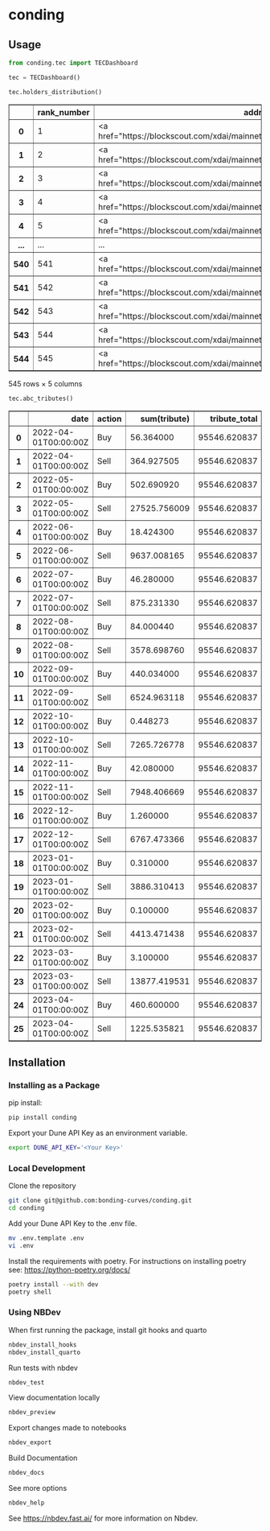 conding
================

<!-- WARNING: THIS FILE WAS AUTOGENERATED! DO NOT EDIT! -->

## Usage

``` python
from conding.tec import TECDashboard

tec = TECDashboard()

tec.holders_distribution()
```

<div>
<style scoped>
    .dataframe tbody tr th:only-of-type {
        vertical-align: middle;
    }

    .dataframe tbody tr th {
        vertical-align: top;
    }

    .dataframe thead th {
        text-align: right;
    }
</style>
<table border="1" class="dataframe">
  <thead>
    <tr style="text-align: right;">
      <th></th>
      <th>rank_number</th>
      <th>address</th>
      <th>balance</th>
      <th>perc</th>
      <th>cumulative_perc</th>
    </tr>
  </thead>
  <tbody>
    <tr>
      <th>0</th>
      <td>1</td>
      <td>&lt;a href="https://blockscout.com/xdai/mainnet/a...</td>
      <td>1.500717e+05</td>
      <td>8.264853e-02</td>
      <td>0.082649</td>
    </tr>
    <tr>
      <th>1</th>
      <td>2</td>
      <td>&lt;a href="https://blockscout.com/xdai/mainnet/a...</td>
      <td>1.060533e+05</td>
      <td>5.840639e-02</td>
      <td>0.141055</td>
    </tr>
    <tr>
      <th>2</th>
      <td>3</td>
      <td>&lt;a href="https://blockscout.com/xdai/mainnet/a...</td>
      <td>7.383866e+04</td>
      <td>4.066494e-02</td>
      <td>0.181720</td>
    </tr>
    <tr>
      <th>3</th>
      <td>4</td>
      <td>&lt;a href="https://blockscout.com/xdai/mainnet/a...</td>
      <td>6.933751e+04</td>
      <td>3.818603e-02</td>
      <td>0.219906</td>
    </tr>
    <tr>
      <th>4</th>
      <td>5</td>
      <td>&lt;a href="https://blockscout.com/xdai/mainnet/a...</td>
      <td>5.916598e+04</td>
      <td>3.258430e-02</td>
      <td>0.252490</td>
    </tr>
    <tr>
      <th>...</th>
      <td>...</td>
      <td>...</td>
      <td>...</td>
      <td>...</td>
      <td>...</td>
    </tr>
    <tr>
      <th>540</th>
      <td>541</td>
      <td>&lt;a href="https://blockscout.com/xdai/mainnet/a...</td>
      <td>1.024000e-15</td>
      <td>5.639443e-22</td>
      <td>1.000000</td>
    </tr>
    <tr>
      <th>541</th>
      <td>542</td>
      <td>&lt;a href="https://blockscout.com/xdai/mainnet/a...</td>
      <td>2.560000e-16</td>
      <td>1.409861e-22</td>
      <td>1.000000</td>
    </tr>
    <tr>
      <th>542</th>
      <td>543</td>
      <td>&lt;a href="https://blockscout.com/xdai/mainnet/a...</td>
      <td>8.000000e-17</td>
      <td>4.405815e-23</td>
      <td>1.000000</td>
    </tr>
    <tr>
      <th>543</th>
      <td>544</td>
      <td>&lt;a href="https://blockscout.com/xdai/mainnet/a...</td>
      <td>1.600000e-17</td>
      <td>8.811630e-24</td>
      <td>1.000000</td>
    </tr>
    <tr>
      <th>544</th>
      <td>545</td>
      <td>&lt;a href="https://blockscout.com/xdai/mainnet/a...</td>
      <td>1.000000e-18</td>
      <td>5.507269e-25</td>
      <td>1.000000</td>
    </tr>
  </tbody>
</table>
<p>545 rows × 5 columns</p>
</div>

``` python
tec.abc_tributes()
```

<div>
<style scoped>
    .dataframe tbody tr th:only-of-type {
        vertical-align: middle;
    }

    .dataframe tbody tr th {
        vertical-align: top;
    }

    .dataframe thead th {
        text-align: right;
    }
</style>
<table border="1" class="dataframe">
  <thead>
    <tr style="text-align: right;">
      <th></th>
      <th>date</th>
      <th>action</th>
      <th>sum(tribute)</th>
      <th>tribute_total</th>
    </tr>
  </thead>
  <tbody>
    <tr>
      <th>0</th>
      <td>2022-04-01T00:00:00Z</td>
      <td>Buy</td>
      <td>56.364000</td>
      <td>95546.620837</td>
    </tr>
    <tr>
      <th>1</th>
      <td>2022-04-01T00:00:00Z</td>
      <td>Sell</td>
      <td>364.927505</td>
      <td>95546.620837</td>
    </tr>
    <tr>
      <th>2</th>
      <td>2022-05-01T00:00:00Z</td>
      <td>Buy</td>
      <td>502.690920</td>
      <td>95546.620837</td>
    </tr>
    <tr>
      <th>3</th>
      <td>2022-05-01T00:00:00Z</td>
      <td>Sell</td>
      <td>27525.756009</td>
      <td>95546.620837</td>
    </tr>
    <tr>
      <th>4</th>
      <td>2022-06-01T00:00:00Z</td>
      <td>Buy</td>
      <td>18.424300</td>
      <td>95546.620837</td>
    </tr>
    <tr>
      <th>5</th>
      <td>2022-06-01T00:00:00Z</td>
      <td>Sell</td>
      <td>9637.008165</td>
      <td>95546.620837</td>
    </tr>
    <tr>
      <th>6</th>
      <td>2022-07-01T00:00:00Z</td>
      <td>Buy</td>
      <td>46.280000</td>
      <td>95546.620837</td>
    </tr>
    <tr>
      <th>7</th>
      <td>2022-07-01T00:00:00Z</td>
      <td>Sell</td>
      <td>875.231330</td>
      <td>95546.620837</td>
    </tr>
    <tr>
      <th>8</th>
      <td>2022-08-01T00:00:00Z</td>
      <td>Buy</td>
      <td>84.000440</td>
      <td>95546.620837</td>
    </tr>
    <tr>
      <th>9</th>
      <td>2022-08-01T00:00:00Z</td>
      <td>Sell</td>
      <td>3578.698760</td>
      <td>95546.620837</td>
    </tr>
    <tr>
      <th>10</th>
      <td>2022-09-01T00:00:00Z</td>
      <td>Buy</td>
      <td>440.034000</td>
      <td>95546.620837</td>
    </tr>
    <tr>
      <th>11</th>
      <td>2022-09-01T00:00:00Z</td>
      <td>Sell</td>
      <td>6524.963118</td>
      <td>95546.620837</td>
    </tr>
    <tr>
      <th>12</th>
      <td>2022-10-01T00:00:00Z</td>
      <td>Buy</td>
      <td>0.448273</td>
      <td>95546.620837</td>
    </tr>
    <tr>
      <th>13</th>
      <td>2022-10-01T00:00:00Z</td>
      <td>Sell</td>
      <td>7265.726778</td>
      <td>95546.620837</td>
    </tr>
    <tr>
      <th>14</th>
      <td>2022-11-01T00:00:00Z</td>
      <td>Buy</td>
      <td>42.080000</td>
      <td>95546.620837</td>
    </tr>
    <tr>
      <th>15</th>
      <td>2022-11-01T00:00:00Z</td>
      <td>Sell</td>
      <td>7948.406669</td>
      <td>95546.620837</td>
    </tr>
    <tr>
      <th>16</th>
      <td>2022-12-01T00:00:00Z</td>
      <td>Buy</td>
      <td>1.260000</td>
      <td>95546.620837</td>
    </tr>
    <tr>
      <th>17</th>
      <td>2022-12-01T00:00:00Z</td>
      <td>Sell</td>
      <td>6767.473366</td>
      <td>95546.620837</td>
    </tr>
    <tr>
      <th>18</th>
      <td>2023-01-01T00:00:00Z</td>
      <td>Buy</td>
      <td>0.310000</td>
      <td>95546.620837</td>
    </tr>
    <tr>
      <th>19</th>
      <td>2023-01-01T00:00:00Z</td>
      <td>Sell</td>
      <td>3886.310413</td>
      <td>95546.620837</td>
    </tr>
    <tr>
      <th>20</th>
      <td>2023-02-01T00:00:00Z</td>
      <td>Buy</td>
      <td>0.100000</td>
      <td>95546.620837</td>
    </tr>
    <tr>
      <th>21</th>
      <td>2023-02-01T00:00:00Z</td>
      <td>Sell</td>
      <td>4413.471438</td>
      <td>95546.620837</td>
    </tr>
    <tr>
      <th>22</th>
      <td>2023-03-01T00:00:00Z</td>
      <td>Buy</td>
      <td>3.100000</td>
      <td>95546.620837</td>
    </tr>
    <tr>
      <th>23</th>
      <td>2023-03-01T00:00:00Z</td>
      <td>Sell</td>
      <td>13877.419531</td>
      <td>95546.620837</td>
    </tr>
    <tr>
      <th>24</th>
      <td>2023-04-01T00:00:00Z</td>
      <td>Buy</td>
      <td>460.600000</td>
      <td>95546.620837</td>
    </tr>
    <tr>
      <th>25</th>
      <td>2023-04-01T00:00:00Z</td>
      <td>Sell</td>
      <td>1225.535821</td>
      <td>95546.620837</td>
    </tr>
  </tbody>
</table>
</div>

## Installation

### Installing as a Package

pip install:

``` sh
pip install conding
```

Export your Dune API Key as an environment variable.

``` sh
export DUNE_API_KEY='<Your Key>'
```

### Local Development

Clone the repository

``` sh
git clone git@github.com:bonding-curves/conding.git
cd conding
```

Add your Dune API Key to the .env file.

``` sh
mv .env.template .env
vi .env
```

Install the requirements with poetry. For instructions on installing
poetry see: https://python-poetry.org/docs/

``` sh
poetry install --with dev
poetry shell
```

### Using NBDev

When first running the package, install git hooks and quarto

``` sh
nbdev_install_hooks
nbdev_install_quarto
```

Run tests with nbdev

``` sh
nbdev_test
```

View documentation locally

``` sh
nbdev_preview
```

Export changes made to notebooks

``` sh
nbdev_export
```

Build Documentation

``` sh
nbdev_docs
```

See more options

``` sh
nbdev_help
```

See https://nbdev.fast.ai/ for more information on Nbdev.

